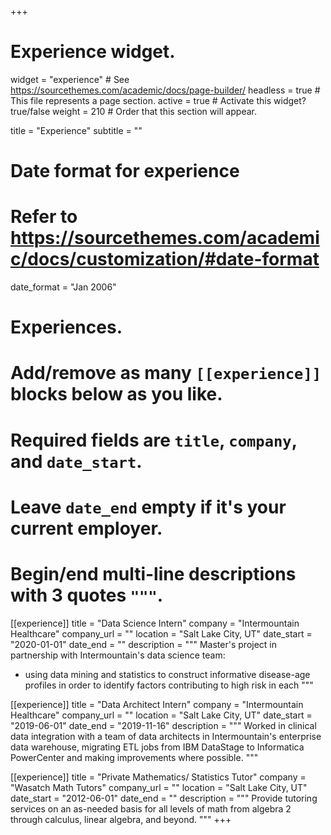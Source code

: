 +++
# Experience widget.
widget = "experience"  # See https://sourcethemes.com/academic/docs/page-builder/
headless = true  # This file represents a page section.
active = true  # Activate this widget? true/false
weight = 210  # Order that this section will appear.

title = "Experience"
subtitle = ""

# Date format for experience
#   Refer to https://sourcethemes.com/academic/docs/customization/#date-format
date_format = "Jan 2006"

# Experiences.
#   Add/remove as many `[[experience]]` blocks below as you like.
#   Required fields are `title`, `company`, and `date_start`.
#   Leave `date_end` empty if it's your current employer.
#   Begin/end multi-line descriptions with 3 quotes `"""`.
  
[[experience]]
  title = "Data Science Intern"
  company = "Intermountain Healthcare"
  company_url = ""
  location = "Salt Lake City, UT"
  date_start = "2020-01-01"
  date_end = ""
  description = """
  Master's project in partnership with Intermountain's data science team: 
  - using data mining and statistics to construct informative disease-age profiles in order to identify factors contributing to high risk in each 
  """

[[experience]]
  title = "Data Architect Intern"
  company = "Intermountain Healthcare"
  company_url = ""
  location = "Salt Lake City, UT"
  date_start = "2019-06-01"
  date_end = "2019-11-16"
  description = """
  Worked in clinical data integration with a team of data architects in Intermountain's enterprise data warehouse, migrating ETL jobs from IBM DataStage to Informatica PowerCenter and making improvements where possible.
  """

[[experience]]
  title = "Private Mathematics/ Statistics Tutor"
  company = "Wasatch Math Tutors"
  company_url = ""
  location = "Salt Lake City, UT"
  date_start = "2012-06-01"
  date_end = ""
  description = """
  Provide tutoring services on an as-needed basis for all levels of math from algebra 2 through calculus, linear algebra, and beyond.
  """
+++
